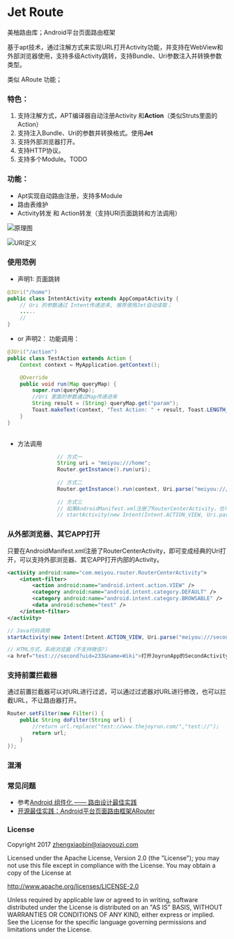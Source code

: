 # Jet Route
美柚路由库；Android平台页面路由框架

基于apt技术，通过注解方式来实现URL打开Activity功能，并支持在WebView和外部浏览器使用，支持多级Activity跳转，支持Bundle、Uri参数注入并转换参数类型。

类似 ARoute 功能；

### 特色：
1. 支持注解方式，APT编译器自动注册Activity 和**Action**（类似Struts里面的Action）
2. 支持注入Bundle、Uri的参数并转换格式。使用**Jet**
3. 支持外部浏览器打开。
4. 支持HTTP协议。
5. 支持多个Module。TODO

### 功能：
- Apt实现自动路由注册，支持多Module
- 路由表维护
- Activity转发 和 Action转发（支持URI页面跳转和方法调用）

![原理图](http://upload-images.jianshu.io/upload_images/53953-ce3ffb119e0d6534.png?imageMogr2/auto-orient/strip%7CimageView2/2/w/1240)

![URI定义](http://upload-images.jianshu.io/upload_images/53953-054d5e9096445d84.png?imageMogr2/auto-orient/strip%7CimageView2/2/w/1240)

### 使用范例 
- 声明1: 页面跳转

```java
@JUri("/home")
public class IntentActivity extends AppCompatActivity {
    // Uri 的参数通过 Intent传递进来, 推荐使用Jet自动读取；
    .....
    //
}
```
- or 声明2： 功能调用：
```java
@JUri("/action")
public class TestAction extends Action {
    Context context = MyApplication.getContext();

    @Override
    public void run(Map queryMap) {
        super.run(queryMap);
        //Uri 里面的参数通过Map传递进来
        String result = (String) queryMap.get("param");
        Toast.makeText(context, "Test Action: " + result, Toast.LENGTH_SHORT).show();
    }
}
    
```
- 方法调用

```java
                // 方式一
                String uri = "meiyou:///home";
                Router.getInstance().run(uri);
   
                // 方式二
                Router.getInstance().run(context, Uri.parse("meiyou:///second?uid=233"));
                
                // 方式三
                // 如果AndroidManifest.xml注册了RouterCenterActivity，也可以通过下面的方式打开，如果是APP内部使用，不建议使用。
                // startActivity(new Intent(Intent.ACTION_VIEW, Uri.parse("meiyou:///home?uid=233")));
```

### 从外部浏览器、其它APP打开
    
只要在AndroidManifest.xml注册了RouterCenterActivity，即可变成经典的Uri打开，可以支持外部浏览器、其它APP打开内部的Activity。
```xml
<activity android:name="com.meiyou.router.RouterCenterActivity">
    <intent-filter>
        <action android:name="android.intent.action.VIEW" />
        <category android:name="android.intent.category.DEFAULT" />
        <category android:name="android.intent.category.BROWSABLE" />
        <data android:scheme="test" />
    </intent-filter>
</activity>
```
```java
// Java代码调用
startActivity(new Intent(Intent.ACTION_VIEW, Uri.parse("meiyou:///second?uid=233&name=Wiki")));

// HTML方式，系统浏览器（不支持微信?）
<a href="test:///second?uid=233&name=Wiki">打开JoyrunApp的SecondActivity</a>

```

### 支持前置拦截器

通过前置拦截器可以对URL进行过滤，可以通过过滤器对URL进行修改，也可以拦截URL，不让路由器打开。
```java
Router.setFilter(new Filter() {
    public String doFilter(String url) {
    	//return url.replace("test://www.thejoyrun.com/","test://");
        return url;
    }
});
```

### 混淆
### 常见问题
* 参考[Android 组件化 —— 路由设计最佳实践](http://www.jianshu.com/p/8a3eeeaf01e8)
* [开源最佳实践：Android平台页面路由框架ARouter](https://yq.aliyun.com/articles/71687?spm=5176.100240.searchblog.7.8os9Go)

### License

Copyright 2017 zhengxiaobin@xiaoyouzi.com

Licensed under the Apache License, Version 2.0 (the "License");
you may not use this file except in compliance with the License.
You may obtain a copy of the License at

   http://www.apache.org/licenses/LICENSE-2.0

Unless required by applicable law or agreed to in writing, software
distributed under the License is distributed on an "AS IS" BASIS,
WITHOUT WARRANTIES OR CONDITIONS OF ANY KIND, either express or implied.
See the License for the specific language governing permissions and
limitations under the License.

